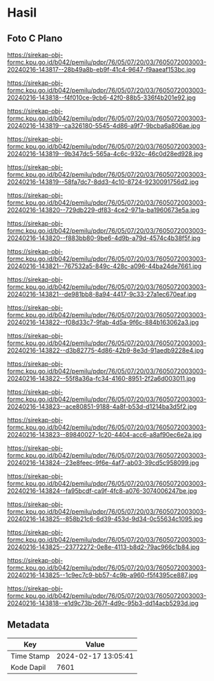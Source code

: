 # Hasil

## Foto C Plano

https://sirekap-obj-formc.kpu.go.id/b042/pemilu/pdpr/76/05/07/20/03/7605072003003-20240216-143817--28b49a8b-eb9f-41c4-9647-f9aaeaf153bc.jpg

https://sirekap-obj-formc.kpu.go.id/b042/pemilu/pdpr/76/05/07/20/03/7605072003003-20240216-143818--f4f010ce-9cb6-42f0-88b5-336f4b201e92.jpg

https://sirekap-obj-formc.kpu.go.id/b042/pemilu/pdpr/76/05/07/20/03/7605072003003-20240216-143819--ca326180-5545-4d86-a9f7-9bcba6a806ae.jpg

https://sirekap-obj-formc.kpu.go.id/b042/pemilu/pdpr/76/05/07/20/03/7605072003003-20240216-143819--9b347dc5-565a-4c6c-932c-46c0d28ed928.jpg

https://sirekap-obj-formc.kpu.go.id/b042/pemilu/pdpr/76/05/07/20/03/7605072003003-20240216-143819--58fa7dc7-8dd3-4c10-8724-9230091756d2.jpg

https://sirekap-obj-formc.kpu.go.id/b042/pemilu/pdpr/76/05/07/20/03/7605072003003-20240216-143820--729db229-df83-4ce2-971a-ba1960673e5a.jpg

https://sirekap-obj-formc.kpu.go.id/b042/pemilu/pdpr/76/05/07/20/03/7605072003003-20240216-143820--f883bb80-9be6-4d9b-a79d-4574c4b38f5f.jpg

https://sirekap-obj-formc.kpu.go.id/b042/pemilu/pdpr/76/05/07/20/03/7605072003003-20240216-143821--767532a5-849c-428c-a096-44ba24de7661.jpg

https://sirekap-obj-formc.kpu.go.id/b042/pemilu/pdpr/76/05/07/20/03/7605072003003-20240216-143821--de981bb8-8a94-4417-9c33-27a1ec670eaf.jpg

https://sirekap-obj-formc.kpu.go.id/b042/pemilu/pdpr/76/05/07/20/03/7605072003003-20240216-143822--f08d33c7-9fab-4d5a-9f6c-884b163062a3.jpg

https://sirekap-obj-formc.kpu.go.id/b042/pemilu/pdpr/76/05/07/20/03/7605072003003-20240216-143822--d3b82775-4d86-42b9-8e3d-91aedb9228e4.jpg

https://sirekap-obj-formc.kpu.go.id/b042/pemilu/pdpr/76/05/07/20/03/7605072003003-20240216-143822--55f8a36a-fc34-4160-8951-2f2a6d003011.jpg

https://sirekap-obj-formc.kpu.go.id/b042/pemilu/pdpr/76/05/07/20/03/7605072003003-20240216-143823--ace80851-9188-4a8f-b53d-d1214ba3d5f2.jpg

https://sirekap-obj-formc.kpu.go.id/b042/pemilu/pdpr/76/05/07/20/03/7605072003003-20240216-143823--89840027-1c20-4404-acc6-a8af90ec6e2a.jpg

https://sirekap-obj-formc.kpu.go.id/b042/pemilu/pdpr/76/05/07/20/03/7605072003003-20240216-143824--23e8feec-9f6e-4af7-ab03-39cd5c958099.jpg

https://sirekap-obj-formc.kpu.go.id/b042/pemilu/pdpr/76/05/07/20/03/7605072003003-20240216-143824--fa95bcdf-ca9f-4fc8-a076-3074006247be.jpg

https://sirekap-obj-formc.kpu.go.id/b042/pemilu/pdpr/76/05/07/20/03/7605072003003-20240216-143825--858b21c6-6d39-453d-9d34-0c55634c1095.jpg

https://sirekap-obj-formc.kpu.go.id/b042/pemilu/pdpr/76/05/07/20/03/7605072003003-20240216-143825--23772272-0e8e-4113-b8d2-79ac966c1b84.jpg

https://sirekap-obj-formc.kpu.go.id/b042/pemilu/pdpr/76/05/07/20/03/7605072003003-20240216-143825--1c9ec7c9-bb57-4c9b-a960-f5f4395ce887.jpg

https://sirekap-obj-formc.kpu.go.id/b042/pemilu/pdpr/76/05/07/20/03/7605072003003-20240216-143818--e1d9c73b-267f-4d9c-95b3-dd14acb5293d.jpg


## Metadata

| Key        | Value               |
| ---------- | ------------------- |
| Time Stamp | 2024-02-17 13:05:41 |
| Kode Dapil | 7601                |



